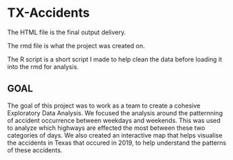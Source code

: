 # TX-Accidents
The HTML file is the final output delivery.

The rmd file is what the project was created on.

The R script is a short script I made to help clean the data before loading it into the rmd for analysis.

GOAL
---------------
The goal of this project was to work as a team to create a cohesive Exploratory Data Analysis. We focused the analysis around the patternning of accident occurrence between weekdays and weekends. This was used to analyze which highways are effected the most between these two categories of days. We also created an interactive map that helps visualise the accidents in Texas that occured in 2019, to help understand the patterns of these accidents. 

